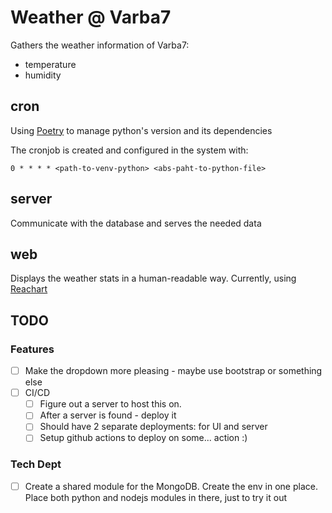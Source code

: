# Weather @ Varba7

Gathers the weather information of Varba7:

- temperature
- humidity

## cron

Using [Poetry](https://python-poetry.org/) to manage python's version and its dependencies

The cronjob is created and configured in the system with:

```
0 * * * * <path-to-venv-python> <abs-paht-to-python-file>
```

## server

Communicate with the database and serves the needed data

## web

Displays the weather stats in a human-readable way. Currently, using [Reachart](https://recharts.org/)

## TODO

### Features

- [ ] Make the dropdown more pleasing - maybe use bootstrap or something else
- [ ] CI/CD
  - [ ] Figure out a server to host this on.
  - [ ] After a server is found - deploy it
  - [ ] Should have 2 separate deployments: for UI and server
  - [ ] Setup github actions to deploy on some... action :)

### Tech Dept

- [ ] Create a shared module for the MongoDB. Create the env in one place. Place both python and nodejs modules in there, just to try it out
